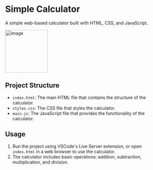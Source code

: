 # Simple Calculator

A simple web-based calculator built with HTML, CSS, and JavaScript.

<img width="137" alt="image" src="https://github.com/aluzdev/calculator/assets/147784908/089d460a-c8c4-4832-ae40-9360a10cf34c">


## Project Structure

- `index.html`: The main HTML file that contains the structure of the calculator.
- `styles.css`: The CSS file that styles the calculator.
- `main.js`: The JavaScript file that provides the functionality of the calculator.

## Usage

1. Run the project using VSCode's Live Server extension, or open `index.html` in a web browser to use the calculator.
2. The calculator includes basic operations: addition, subtraction, multiplication, and division.

